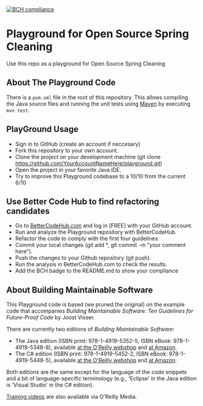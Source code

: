[![BCH compliance](https://bettercodehub.com/edge/badge/BetterCodeHubTraining/training-assignments-simple)](https://bettercodehub.com)

Playground for Open Source Spring Cleaning
==========
Use this repo as a playground for Open Source Spring Cleaning


About The Playground Code
-----------
There is a `pom.xml` file in the root of this repository. This allows compiling the Java source files and running the unit tests using [Maven](https://maven.apache.org) by executing `mvn test`.

PlayGround Usage
-----------

* Sign in to GitHub (create an account if neccesary)
* Fork this repository to your own account.
* Clone the project on your development machine (git clone https://github.com/YourAccountNameHere/playground.git)
* Open the project in your favorite Java IDE.
* Try to improve this Playground codebase to a 10/10 from the current 6/10

Use Better Code Hub to find refactoring candidates
-----------

* Go to [BetterCodeHub.com](https://bettercodehub.com) and log in [FREE] with your GitHub account.
* Run and analyze the Playground repository with BetterCodeHub.
* Refactor the code to comply with the first four guidelines.
* Commit your local changes (git add *, git commit -m "your comment here").
* Push the changes to your Github repository (git push).
* Run the analysis in BetterCodeHub.com to check the results.
* Add the BCH badge to the README.md to show your compliance

About Building Maintainable Software
-----------

This Playground code is based (we pruned the original) on the example code that accompanies _Building Maintainable Software: Ten Guidelines for Future-Proof Code_ by Joost Visser.

There are currently two editions of _Building Maintainable Software_:
- The Java edition (ISBN print: 978-1-4919-5352-5, ISBN eBook: 978-1-4919-5348-8), available [at the O'Reilly webshop](http://shop.oreilly.com/product/0636920049159.do) and [at Amazon](http://www.amazon.com/Building-Maintainable-Software-Java-Edition-ebook/dp/B01B6WS86I).
- The C# edition (ISBN print: 978-1-4919-5452-2, ISBN eBook: 978-1-4919-5448-5), available [at the O'Reilly webshop](http://shop.oreilly.com/product/0636920049555.do) and [at Amazon](https://www.amazon.com/Building-Maintainable-Software-Guidelines-Future-Proof-ebook/dp/B01GSRN582).

Both editions are the same except for the language of the code snippets and a bit of language-specific terminology (e.g., 'Eclipse' in the Java edition is 'Visual Studio' in the C# edition).

[Training videos](http://oreil.ly/1OVw1PM) are also available via O'Reilly Media.
